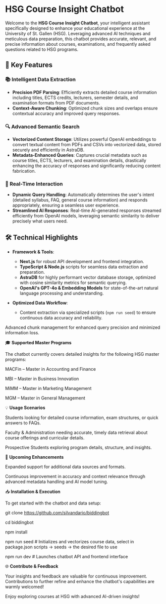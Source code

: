 # HSG Course Insight Chatbot

Welcome to the **HSG Course Insight Chatbot**, your intelligent assistant specifically designed to enhance your educational experience at the University of St. Gallen (HSG). Leveraging advanced AI techniques and meticulous data preparation, this chatbot provides accurate, relevant, and precise information about courses, examinations, and frequently asked questions related to HSG programs.

## 🌟 Key Features

### 📚 Intelligent Data Extraction

- **Precision PDF Parsing**: Efficiently extracts detailed course information including titles, ECTS credits, lecturers, semester details, and examination formats from PDF documents.
- **Context-Aware Chunking**: Optimized chunk sizes and overlaps ensure contextual accuracy and improved query responses.

### 🔍 Advanced Semantic Search

- **Vectorized Content Storage**: Utilizes powerful OpenAI embeddings to convert textual content from PDFs and CSVs into vectorized data, stored securely and efficiently in AstraDB.
- **Metadata-Enhanced Queries**: Captures crucial metadata such as course titles, ECTS, lecturers, and examination details, drastically enhancing the accuracy of responses and significantly reducing content fabrication.

### 🚀 Real-Time Interaction

- **Dynamic Query Handling**: Automatically determines the user's intent (detailed syllabus, FAQ, general course information) and responds appropriately, ensuring a seamless user experience.
- **Streamlined AI Responses**: Real-time AI-generated responses streamed efficiently from OpenAI models, leveraging semantic similarity to deliver precisely what users need.

## 🛠️ Technical Highlights

- **Framework & Tools**:
  - **Next.js** for robust API development and frontend integration.
  - **TypeScript & Node.js** scripts for seamless data extraction and preparation.
  - **AstraDB** for highly performant vector database storage, optimized with cosine similarity metrics for semantic querying.
  - **OpenAI's GPT-4o & Embedding Models** for state-of-the-art natural language processing and understanding.

- **Optimized Data Workflow**:
  - Content extraction via specialized scripts (`npm run seed`) to ensure continuous data accuracy and reliability.

Advanced chunk management for enhanced query precision and minimized information loss.


🎓 **Supported Master Programs**

The chatbot currently covers detailed insights for the following HSG master programs:

MACFin – Master in Accounting and Finance

MBI – Master in Business Innovation

MiMM – Master in Marketing Management

MGM – Master in General Management


💡 **Usage Scenarios**

Students looking for detailed course information, exam structures, or quick answers to FAQs.

Faculty & Administration needing accurate, timely data retrieval about course offerings and curricular details.

Prospective Students exploring program details, structure, and insights.


🚧 **Upcoming Enhancements**

Expanded support for additional data sources and formats.

Continuous improvement in accuracy and context relevance through advanced metadata handling and AI model tuning.


📥 **Installation & Execution**

To get started with the chatbot and data setup:

git clone https://github.com/silvandario/biddingbot

cd biddingbot

npm install

npm run seed # Initializes and vectorizes course data, select in package.json scripts -> seeds -> the desired file to use

npm run dev # Launches chatbot API and frontend interface


🌐 **Contribute & Feedback**

Your insights and feedback are valuable for continuous improvement. Contributions to further refine and enhance the chatbot's capabilities are warmly welcomed!

Enjoy exploring courses at HSG with advanced AI-driven insights!
